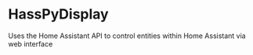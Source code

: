 # HassPyDisplay
Uses the Home Assistant API to control entities within Home Assistant via web interface
